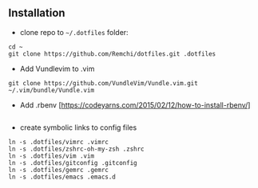 ## Installation

* clone repo to `~/.dotfiles` folder:

```
cd ~
git clone https://github.com/Remchi/dotfiles.git .dotfiles
```

* Add Vundlevim to .vim
```
git clone https://github.com/VundleVim/Vundle.vim.git ~/.vim/bundle/Vundle.vim
```

* Add .rbenv [https://codeyarns.com/2015/02/12/how-to-install-rbenv/]
```
```

* create symbolic links to config files

```
ln -s .dotfiles/vimrc .vimrc
ln -s .dotfiles/zshrc-oh-my-zsh .zshrc
ln -s .dotfiles/vim .vim
ln -s .dotfiles/gitconfig .gitconfig
ln -s .dotfiles/gemrc .gemrc
ln -s .dotfiles/emacs .emacs.d
```

